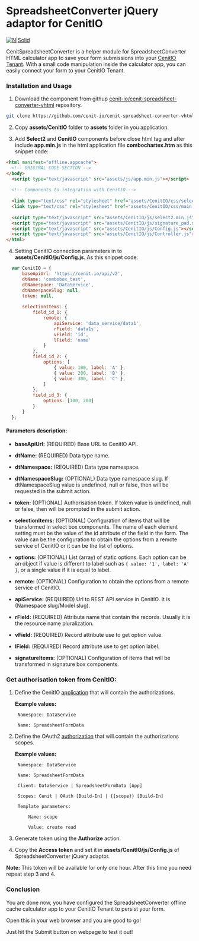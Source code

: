 # SpreadsheetConverter jQuery adaptor for CenitIO

[![N|Solid](http://www.spreadsheetconverter.com/wp-content/uploads/2013/08/logo.png)](http://www.spreadsheetconverter.com)

CenitSpreadsheetConverter is a helper module for SpreadsheetConverter HTML calculator app to save your form submissions into 
your [CenitIO Tenant](https://cenit.io/). With a small code manipulation inside the calculator app, you can easily connect 
your form to your CenitIO Tenant.

### Installation and Usage

1. Download the component from githup [cenit-io/cenit-spreadsheet-converter-vhtml](https://githup.com/cenit-io/cenit-spreadsheet-converter-vhtml) repository.

```sh
git clone https://github.com/cenit-io/cenit-spreadsheet-converter-vhtml
```

2. Copy **assets/CenitIO** folder to **assets** folder in you application.

3. Add **Select2** and **CenitIO** components before close html tag and after include **app.min.js** in the 
   html application file **combochartex.htm** as this snippet code:
 
```html
<html manifest="offline.appcache">
  <!-- ORIGINAL CODE SECTION -->
</body>
  <script type="text/javascript" src="assets/js/app.min.js"></script>
  
  <!-- Components to integration with CenitIO -->
  
  <link type="text/css" rel="stylesheet" href="assets/CenitIO/css/select2.min.css"/>
  <link type="text/css" rel="stylesheet" href="assets/CenitIO/css/main.css"/>
  
  <script type="text/javascript" src="assets/CenitIO/js/select2.min.js"></script>
  <script type="text/javascript" src="assets/CenitIO/js/signature_pad.min.js"></script>
  <script type="text/javascript" src="assets/CenitIO/js/Config.js"></script>
  <script type="text/javascript" src="assets/CenitIO/js/Controller.js"></script>
</html>
```
 
4. Setting CenitIO connection parameters in to **assets/CenitIO/js/Config.js**. As this snippet code:

```javascript
  var CenitIO = {
      baseApiUrl: 'https://cenit.io/api/v2',
      dtName: 'combobox_test',
      dtNamespace: 'DataService',
      dtNamespaceSlug: null,
      token: null,
      
      selectionItems: {                           
          field_id_1: { 
              remote: {
                  apiService: 'data_service/data1',
                  rField: 'data1s',
                  vField: 'id',
                  lField: 'name'
              }
          },
          field_id_2: {
              options: [                          
                  { value: 100, label: 'A' },
                  { value: 200, label: 'B' },
                  { value: 300, label: 'C' },
              ]
          },
          field_id_3: {
              options: [100, 200]
          }
      }
  };
```

#### Parameters description:

* **baseApiUrl:**       (REQUIRED) Base URL to CenitIO API.
* **dtName:**           (REQUIRED) Data type name.
* **dtNamespace:**      (REQUIRED) Data type namespace.
* **dtNamespaceSlug:**  (OPTIONAL) Data type namespace slug. If dtNamespaceSlug value is undefined, null or false, 
                                   then will be requested in the submit action.
* **token:**            (OPTIONAL) Authorisation token. If token value is undefined, null or false, then will be 
                                   prompted in the submit action.
                                  
* **selectionItems:**   (OPTIONAL) Configuration of items that will be transformed in select box components. The name of 
                                   each element setting must be the value of the id attribute of the field in the form.
                                   The value can be the configuration to obtain the options from a remote service of 
                                   CenitIO or it can be the list of options.
                                   
* **options:**          (OPTIONAL) List (array) of static options. Each option can be an object if value is different to 
                                   label such as ``{ value: '1', label: 'A' }``, or a single value if it is equal to label.
                                   
* **remote:**           (OPTIONAL) Configuration to obtain the options from a remote service of CenitIO.

* **apiService:**       (REQUIRED) Url to REST API service in CenitIO. It is (Namespace slug/Model slug).
* **rField:**           (REQUIRED) Attribute name that contain the records. Usually it is the resource name pluralization.
* **vField:**           (REQUIRED) Record attribute use to get option value.
* **lField:**           (REQUIRED) Record attribute use to get option label.

* **signatureItems:**   (OPTIONAL) Configuration of items that will be transformed in signature box components.
                  
                             
### Get authorisation token from CenitIO:

1. Define the CenitIO [application](https://cenit.io/application) that will contain the authorizations. 

    **Example values:**

        Namespace: DataService
        
        Name: SpreadsheetFormData

2. Define the OAuth2 [authorization](https://cenit.io/oauth2_authorization) that will contain the authorizations scopes. 

   **Example values:**

        Namespace: DataService
        
        Name: SpreadsheetFormData
        
        Client: DataService | SpreadsheetFormData [App]
        
        Scopes: Cenit | OAuth [Build-In] | {{scope}} [Build-In]
        
        Template parameters: 
        
            Name: scope 
            
            Value: create read

3. Generate token using the **Authorize** action.

4. Copy the **Access token** and set it in **assets/CenitIO/js/Config.js** of SpreadsheetConverter jQuery adaptor.

**Note:** This token will be available for only one hour. After this time you need repeat step 3 and 4.

### Conclusion

You are done now, you have configured the SpreadsheetConverter offline cache calculator app to your CenitIO Tenant 
to persist your form.

Open this in your web browser and you are good to go!

Just hit the Submit button on webpage to test it out!
